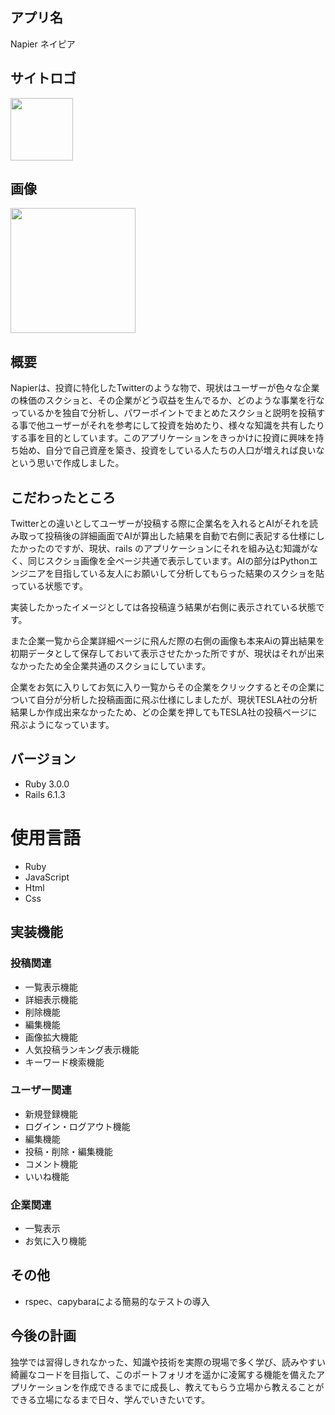## アプリ名
Napier ネイピア

## サイトロゴ
<img src="https://user-images.githubusercontent.com/68118250/128129897-e1df17c8-9e49-4ac4-88d9-b836db06691b.PNG" width="100px">

## 画像
<img src="https://gyazo.com/19fe216166b5eb68f6ec189703cfc798" width="200px">

## 概要
Napierは、投資に特化したTwitterのような物で、現状はユーザーが色々な企業の株価のスクショと、その企業がどう収益を生んでるか、どのような事業を行なっているかを独自で分析し、パワーポイントでまとめたスクショと説明を投稿する事で他ユーザーがそれを参考にして投資を始めたり、様々な知識を共有したりする事を目的としています。このアプリケーションをきっかけに投資に興味を持ち始め、自分で自己資産を築き、投資をしている人たちの人口が増えれば良いなという思いで作成しました。

## こだわったところ
Twitterとの違いとしてユーザーが投稿する際に企業名を入れるとAIがそれを読み取って投稿後の詳細画面でAIが算出した結果を自動で右側に表記する仕様にしたかったのですが、現状、rails のアプリケーションにそれを組み込む知識がなく、同じスクショ画像を全ページ共通で表示しています。AIの部分はPythonエンジニアを目指している友人にお願いして分析してもらった結果のスクショを貼っている状態です。

実装したかったイメージとしては各投稿違う結果が右側に表示されている状態です。

また企業一覧から企業詳細ページに飛んだ際の右側の画像も本来Aiの算出結果を初期データとして保存しておいて表示させたかった所ですが、現状はそれが出来なかったため全企業共通のスクショにしています。

企業をお気に入りしてお気に入り一覧からその企業をクリックするとその企業について自分が分析した投稿画面に飛ぶ仕様にしましたが、現状TESLA社の分析結果しか作成出来なかったため、どの企業を押してもTESLA社の投稿ページに飛ぶようになっています。
## バージョン
* Ruby 3.0.0
* Rails 6.1.3

# 使用言語
* Ruby
* JavaScript
* Html
* Css

## 実装機能
### 投稿関連
* 一覧表示機能
* 詳細表示機能
* 削除機能
* 編集機能
* 画像拡大機能
* 人気投稿ランキング表示機能
* キーワード検索機能

### ユーザー関連
* 新規登録機能
* ログイン・ログアウト機能
* 編集機能
* 投稿・削除・編集機能
* コメント機能
* いいね機能

### 企業関連
* 一覧表示
* お気に入り機能

## その他
* rspec、capybaraによる簡易的なテストの導入

## 今後の計画
独学では習得しきれなかった、知識や技術を実際の現場で多く学び、読みやすい綺麗なコードを目指して、このポートフォリオを遥かに凌駕する機能を備えたアプリケーションを作成できるまでに成長し、教えてもらう立場から教えることができる立場になるまで日々、学んでいきたいです。

